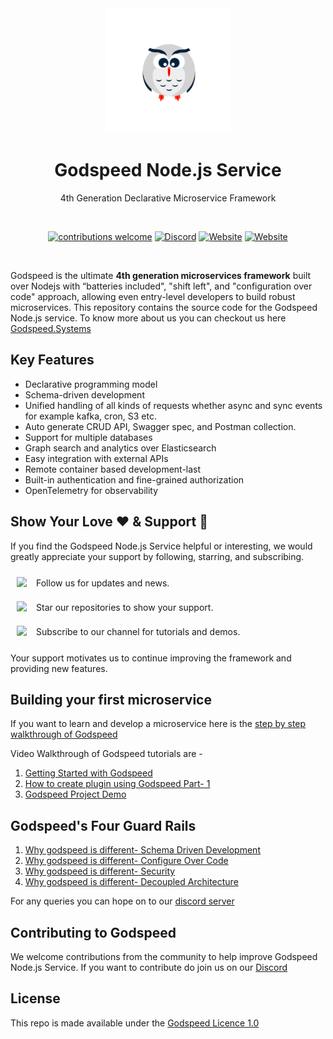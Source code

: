 <div align="center">
    <a href="https://github.com/godspeedsystems/">
        <img width="200" height="200" src="https://github.com/godspeedsystems/godspeed-cli/blob/main/logo.png">
    </a>
    <h1 align="center">Godspeed Node.js Service</h1>
<p align="center">
  4th Generation Declarative Microservice Framework
</p>
<br>

  <p>

[![contributions welcome](https://badgen.net/static/follow/youtube/red)](https://www.youtube.com/@godspeed.systems/videos)
[![Discord](https://img.shields.io/badge/chat-discord-brightgreen.svg?logo=discord&style=flat)](https://discord.com/invite/MKjv3KdD7X)
[![Website](https://img.shields.io/website?url=https%3A%2F%2Fgodspeed.systems%2F)](https://godspeed.systems/)
[![Website](https://badgen.net/static/follow/linkedin/blue)](href="https://www.linkedin.com/company/godspeed-systems)

  </p>
  <br />
</div>

Godspeed is the ultimate **4th generation microservices framework** built over Nodejs with “batteries included", "shift left", and "configuration over code" approach, allowing even entry-level developers to build robust microservices. This repository contains the source code for the Godspeed Node.js service. To know more about us you can checkout us here [Godspeed.Systems](https://godspeed.systems)

## Key Features

- Declarative programming model
- Schema-driven development
- Unified handling of all kinds of requests whether async and sync events for example kafka, cron, S3 etc.
- Auto generate CRUD API, Swagger spec, and Postman collection.
- Support for multiple databases
- Graph search and analytics over Elasticsearch
- Easy integration with external APIs
- Remote container based development-last
- Built-in authentication and fine-grained authorization
- OpenTelemetry for observability

## Show Your Love ❤️ & Support 🙏

If you find the Godspeed Node.js Service helpful or interesting, we would greatly appreciate your support by following, starring, and subscribing.

<div style="display: flex; align-items: center;">
    <a style="margin: 10px;" href="https://www.linkedin.com/company/godspeed-systems/"><img src="https://badgen.net/static/follow/linkedin/blue"></a>
    <span style="margin-left: 5px;">Follow us for updates and news.</span>
</div>
<div style="display: flex; align-items: center;">
    <a style="margin: 10px;" href="https://github.com/godspeedsystems/gs-node-service/"><img src="https://badgen.net/static/follow/github/Priority-green"></a>
    <span style="margin-left: 5px;">Star our repositories to show your support.</span>
</div>
<div style="display: flex; align-items: center;">
    <a style="margin: 10px;" href="https://www.youtube.com/@godspeed.systems/videos"><img src="https://badgen.net/static/follow/youtube/red"></a>
    <span style="margin-left: 5px;">Subscribe to our channel for tutorials and demos.</span>
</div>

Your support motivates us to continue improving the framework and providing new features.

## Building your first microservice

If you want to learn and develop a microservice here is the [step by step walkthrough of Godspeed](https://docs.godspeed.systems/microservices-framework/getting-started/overview)

Video Walkthrough of Godspeed tutorials are -

1. [Getting Started with Godspeed](https://youtu.be/f1jlvaM7Sbo?si=xT3nd2RQckIzOMO4)
2. [How to create plugin using Godspeed Part- 1](https://youtu.be/owQEuBO8_lk?si=WF_vIF8smdlExD9W)
3. [Godspeed Project Demo](https://youtu.be/UD6m4Z_nLCc?si=Y3UuRi-tMAklpeho)

## Godspeed's Four Guard Rails

1. [Why godspeed is different- Schema Driven Development](https://youtu.be/jtn8rvfs7lo?si=9a_M8a2-8OpjPTDv)
2. [Why godspeed is different- Configure Over Code ](https://youtu.be/7y7-gx80Nsc?si=viUibifihQHG9IkI)
3. [Why godspeed is different- Security](https://youtu.be/nVn86r3Sguo?si=AUPVS2l_mwt-bNK8)
4. [Why godspeed is different- Decoupled Architecture](https://youtu.be/tVWDbVPsLFQ?si=ydNQN_pNdXXq4heB)

For any queries you can hope on to our [discord server](https://discord.gg/mjBa3RvTP5)

## Contributing to Godspeed

We welcome contributions from the community to help improve Godspeed Node.js Service. If you want to contribute do join us on our [Discord](https://discord.gg/mjBa3RvTP5)

## License

This repo is made available under the [Godspeed Licence 1.0](https://github.com/godspeedsystems/gs-node-service/blob/master/LICENSE.md)
